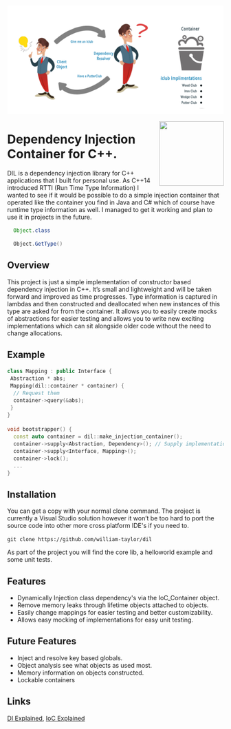 ![alt tag](./example.png)

<img align='right' width='150' height='150' src='https://image.flaticon.com/icons/svg/168/168611.svg' />

# Dependency Injection Container for C++.

DIL is a dependency injection library for C++ applications that I built for personal use. As C++14 introduced RTTI (Run Time Type Information) I 
wanted to see if it would be possible to do a simple injection container that operated like the container you find in Java and C# which of course
have runtime type information as well. I managed to get it working and plan to use it in projects in the future.

```java
  Object.class
```

```c#
  Object.GetType()
```

## Overview

This project is just a simple implementation of constructor based dependency injection in C++. It’s small and lightweight and will be taken forward and improved as time progresses. Type information is captured in lambdas and then constructed and deallocated when new instances of this type are asked for from the container. It allows you to easily create mocks of abstractions for easier testing and allows you to write new exciting implementations which can sit alongside older code without the need to change allocations.

## Example

```c++
class Mapping : public Interface {
 Abstraction * abs;
 Mapping(dil::container * container) {
  // Request them
  container->query(&abs);
 }
}

void bootstrapper() {
  const auto container = dil::make_injection_container();
  container->supply<Abstraction, Dependency>(); // Supply implementations
  container->supply<Interface, Mapping>();
  container->lock();
  ...
}
```

## Installation

You can get a copy with your normal clone command. The project is currently a Visual Studio solution however it won’t be too hard to port the source code into other more cross platform IDE's if you need to.

``` git clone https://github.com/william-taylor/dil ```

As part of the project you will find the core lib, a helloworld example and some unit tests.

## Features
- Dynamically Injection class dependency's via the IoC_Container object.
- Remove memory leaks through lifetime objects attached to objects.
- Easily change mappings for easier testing and better customizability.
- Allows easy mocking of implementations for easy unit testing.

## Future Features

* Inject and resolve key based globals.
* Object analysis see what objects as used most.
* Memory information on objects constructed.
* Lockable containers

## Links
[DI Explained](https://en.wikipedia.org/wiki/Dependency_injection),  [IoC Explained](https://en.wikipedia.org/wiki/Inversion_of_control)
